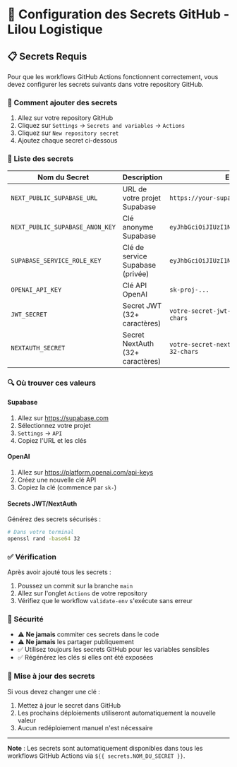 # 🔐 Configuration des Secrets GitHub - Lilou Logistique

## 📋 Secrets Requis

Pour que les workflows GitHub Actions fonctionnent correctement, vous devez configurer les secrets suivants dans votre repository GitHub.

### 🔧 Comment ajouter des secrets

1. Allez sur votre repository GitHub
2. Cliquez sur `Settings` → `Secrets and variables` → `Actions`
3. Cliquez sur `New repository secret`
4. Ajoutez chaque secret ci-dessous

### 📝 Liste des secrets

| Nom du Secret | Description | Exemple |
|---------------|-------------|---------|
| `NEXT_PUBLIC_SUPABASE_URL` | URL de votre projet Supabase | `https://your-supabase-url.supabase.co` |
| `NEXT_PUBLIC_SUPABASE_ANON_KEY` | Clé anonyme Supabase | `eyJhbGciOiJIUzI1NiIsInR5cCI6IkpXVCJ9...` |
| `SUPABASE_SERVICE_ROLE_KEY` | Clé de service Supabase (privée) | `eyJhbGciOiJIUzI1NiIsInR5cCI6IkpXVCJ9...` |
| `OPENAI_API_KEY` | Clé API OpenAI | `sk-proj-...` |
| `JWT_SECRET` | Secret JWT (32+ caractères) | `votre-secret-jwt-super-securise-32-chars` |
| `NEXTAUTH_SECRET` | Secret NextAuth (32+ caractères) | `votre-secret-nextauth-super-securise-32-chars` |

### 🔍 Où trouver ces valeurs

#### Supabase
1. Allez sur https://supabase.com
2. Sélectionnez votre projet
3. `Settings` → `API`
4. Copiez l'URL et les clés

#### OpenAI
1. Allez sur https://platform.openai.com/api-keys
2. Créez une nouvelle clé API
3. Copiez la clé (commence par `sk-`)

#### Secrets JWT/NextAuth
Générez des secrets sécurisés :
```bash
# Dans votre terminal
openssl rand -base64 32
```

### ✅ Vérification

Après avoir ajouté tous les secrets :

1. Poussez un commit sur la branche `main`
2. Allez sur l'onglet `Actions` de votre repository
3. Vérifiez que le workflow `validate-env` s'exécute sans erreur

### 🚨 Sécurité

- ⚠️ **Ne jamais** commiter ces secrets dans le code
- ⚠️ **Ne jamais** les partager publiquement
- ✅ Utilisez toujours les secrets GitHub pour les variables sensibles
- ✅ Régénérez les clés si elles ont été exposées

### 🔄 Mise à jour des secrets

Si vous devez changer une clé :

1. Mettez à jour le secret dans GitHub
2. Les prochains déploiements utiliseront automatiquement la nouvelle valeur
3. Aucun redéploiement manuel n'est nécessaire

---

**Note** : Les secrets sont automatiquement disponibles dans tous les workflows GitHub Actions via `${{ secrets.NOM_DU_SECRET }}`.
